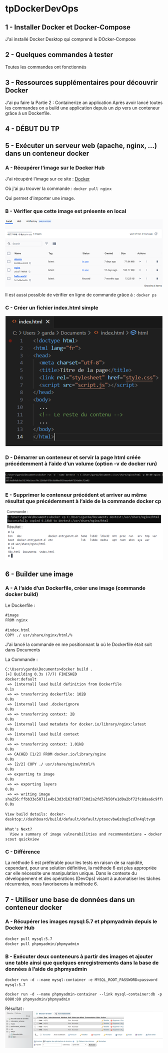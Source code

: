 # tpDockerDevOps

## 1 - Installer Docker et Docker-Compose
J'ai installé Docker Desktop qui comprend le DOcker-Compose
## 2 - Quelques commandes à tester
Toutes les commandes ont fonctionnés
## 3 - Ressources supplémentaires pour découvrir Docker
J'ai pu faire la Partie 2 : Containerize an application
Après avoir lancé toutes les commandes on a build une application depuis un zip vers un conteneur grâce à un Dockerfile.
## 4 - DÉBUT DU TP
## 5 - Exécuter un serveur web (apache, nginx, …) dans un conteneur docker
### A - Récupérer l’image sur le Docker Hub
J'ai récupéré l'image sur ce site : [Docker](https://hub.docker.com/_/nginx)

Où j'ai pu trouver la commande : `docker pull nginx`

Qui permet d'importer une image.

### B - Vérifier que cette image est présente en local
![graphique verification importation image](./img/localVerif.PNG)

Il est aussi possible de vérifier en ligne de commande grâce à : `docker ps`
### C - Créer un fichier index.html simple
![index html](./img/index.PNG)
### D - Démarrer un conteneur et servir la page html créée précédemment à l’aide d’un volume (option -v de docker run)
![cmd docker run -v](./img/dockerrunv.PNG)
### E - Supprimer le conteneur précédent et arriver au même résultat que précédemment à l’aide de la commande docker cp
![commande+result](./img/ec.PNG)

## 6 - Builder une image
### A - A l’aide d’un Dockerfile, créer une image (commande docker build)
Le Dockerfile :
```console
#image
FROM nginx

#index.html
COPY ./ usr/share/nginx/html/%
```
J'ai lancé la commande en me positionnant la où le Dockerfile était soit dans Documents

La Commande :
```console
C:\Users\garda\Documents>docker build .
[+] Building 0.3s (7/7) FINISHED                                                                         docker:default
 => [internal] load build definition from Dockerfile                                                               0.1s
 => => transferring dockerfile: 102B                                                                               0.0s
 => [internal] load .dockerignore                                                                                  0.0s
 => => transferring context: 2B                                                                                    0.0s
 => [internal] load metadata for docker.io/library/nginx:latest                                                    0.0s
 => [internal] load build context                                                                                  0.0s
 => => transferring context: 1.01kB                                                                                0.0s
 => CACHED [1/2] FROM docker.io/library/nginx                                                                      0.0s
 => [2/2] COPY ./ usr/share/nginx/html/%                                                                           0.0s
 => exporting to image                                                                                             0.0s
 => => exporting layers                                                                                            0.0s
 => => writing image sha256:ffbb33e50711e4b13d3d163fdd7730d2a2fd57b50fe1d0a2bf72fc8daa6c9ffa                       0.0s

View build details: docker-desktop://dashboard/build/default/default/ptoocvbw6z0ug5zd7n4qltvgm

What's Next?
  View a summary of image vulnerabilities and recommendations → docker scout quickview
```
### C - Différence

La méthode 5 est préférable pour les tests en raison de sa rapidité, cependant, pour une solution définitive, la méthode 6 est plus appropriée car elle nécessite une manipulation unique. Dans le contexte du développement et des opérations (DevOps) visant à automatiser les tâches récurrentes, nous favoriserons la méthode 6.

## 7 - Utiliser une base de données dans un conteneur docker
### A - Récupérer les images mysql:5.7 et phpmyadmin depuis le Docker Hub
```
docker pull mysql:5.7
docker pull phpmyadmin/phpmyadmin
```
### B - Exécuter deux conteneurs à partir des images et ajouter une table ainsi que quelques enregistrements dans la base de données à l’aide de phpmyadmin
```
docker run -d --name mysql-container -e MYSQL_ROOT_PASSWORD=password mysql:5.7
```

```
docker run -d --name phpmyadmin-container --link mysql-container:db -p 8080:80 phpmyadmin/phpmyadmin

```
Résultat : 
![insrBd](./img/inserBd.png)